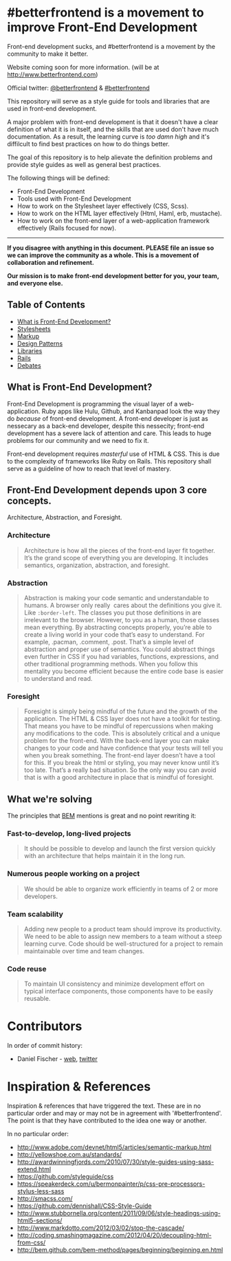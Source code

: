 # #betterfrontend is a movement to improve Front-End Development

Front-end development sucks, and #betterfrontend is a movement by the
community to make it better.

Website coming soon for more information. (will be at
http://www.betterfrontend.com)

Official twitter:
[@betterfrontend](https://www.twitter.com/betterfrontend) &
[#betterfrontend](https://twitter.com/#!/search/%23betterfrontend)

This repository will serve as a style guide for tools and libraries that are
used in front-end development.

A major problem with front-end development is that it doesn't have a
clear definition of what it is in itself, and the skills that are used
don't have much documentation. As a result, the learning curve is *too
damn high* and it's diffilcult to find best practices on how to do
things better. 

The goal of this repository is to help alievate the definition problems
and provide style guides as well as general best practices.

The following things will be defined:

* Front-End Development
* Tools used with Front-End Development
* How to work on the Stylesheet layer effectively (CSS, Scss).
* How to work on the HTML layer effectively (Html, Haml, erb, mustache).
* How to work on the front-end layer of a web-application framework
  effectively (Rails focused for now).
 
----

**If you disagree with anything in this document. PLEASE file an issue
so we can improve the community as a whole. This is a movement of
collaboration and refinement.**

**Our mission is to make front-end development better for you, your
team, and everyone else.**

## Table of Contents

* [What is Front-End Development?](https://github.com/hybridgroup/betterfrontend#what-is-front-end-development)
* [Stylesheets](https://github.com/hybridgroup/betterfrontend/blob/master/stylesheets.md)
* [Markup](https://github.com/hybridgroup/betterfrontend/blob/master/markup.md)
* [Design Patterns](https://github.com/hybridgroup/betterfrontend/blob/master/design_patterns.md)
* [Libraries](https://github.com/hybridgroup/betterfrontend/blob/master/libraries.md)
* [Rails](https://github.com/hybridgroup/betterfrontend/blob/master/rails.md)
* [Debates](https://github.com/hybridgroup/betterfrontend/blob/master/debates.md)

## What is Front-End Development?

Front-End Development is programming the visual layer of a
web-application. Ruby apps like Hulu, Github, and Kanbanpad look the way
they do *because* of front-end development. A front-end developer is
just as nessecary as a back-end developer, despite this nessecity;
front-end development has a severe lack of attention and care. This
leads to huge problems for our community and we need to fix it.

Front-end development requires *masterful* use of HTML & CSS. This is
due to the complexity of frameworks like Ruby on Rails. This repository
shall serve as a guideline of how to reach that level of mastery.


## Front-End Development depends upon 3 core concepts.

Architecture, Abstraction, and Foresight.

### Architecture
> Architecture is how all the pieces of the front-end layer fit together. It’s the grand scope of everything you are developing. It includes semantics, organization, abstraction, and foresight.

### Abstraction
> Abstraction is making your code semantic and understandable to humans. A browser only really  cares about the definitions you give it. Like `:border-left`. The classes you put those definitions in are irrelevant to the browser. However, to you as a human, those classes mean everything. By abstracting concepts properly, you’re able to create a living world in your code that’s easy to understand. For example, .pacman, .comment, .post. That’s a simple level of abstraction and proper use of semantics. You could abstract things even further in CSS if you had variables, functions, expressions, and other traditional programming methods. When you follow this mentality you become efficient because the entire code base is easier to understand and read.

### Foresight
> Foresight is simply being mindful of the future and the growth of the application. The HTML & CSS layer does not have a toolkit for testing. That means you have to be mindful of repercussions when making any modifications to the code. This is absolutely critical and a unique problem for the front-end. With the back-end layer you can make changes to your code and have confidence that your tests will tell you when you break something. The front-end layer doesn’t have a tool for this. If you break the html or styling, you may never know until it’s too late. That’s a really bad situation. So the only way you can avoid that is with a good architecture in place that is mindful of foresight.


## What we're solving

The principles that [BEM](http://bem.github.com/bem-method/pages/beginning/beginning.en.html) mentions is great and no point rewriting it:

### Fast-to-develop, long-lived projects
> It should be possible to develop and launch the first version quickly with an architecture that helps maintain it in the long run.

### Numerous people working on a project
> We should be able to organize work efficiently in teams of 2 or more developers.

### Team scalability
> Adding new people to a product team should improve its productivity. We need to be able to assign new members to a team without a steep learning curve.
> Code should be well-structured for a project to remain maintainable over time and team changes.

### Code reuse
> To maintain UI consistency and minimize development effort on typical interface components, those components have to be easily reusable.


# Contributors

In order of commit history:

* Daniel Fischer - [web](http://www.danielfischer.com),
  [twitter](http://www.twitter.com/dfischer)

# Inspiration & References

Inspiration & references that have triggered the text. These are in no
particular order and may or may not be in agreement with
'#betterfrontend'. The point is that they have contributed to the idea one
way or another.

In no particular order: 

* http://www.adobe.com/devnet/html5/articles/semantic-markup.html
* http://yellowshoe.com.au/standards/
* http://awardwinningfjords.com/2010/07/30/style-guides-using-sass-extend.html
* https://github.com/styleguide/css
* https://speakerdeck.com/u/bermonpainter/p/css-pre-processors-stylus-less-sass
* http://smacss.com/
* https://github.com/dennishall/CSS-Style-Guide
* http://www.stubbornella.org/content/2011/09/06/style-headings-using-html5-sections/
* http://www.markdotto.com/2012/03/02/stop-the-cascade/
* http://coding.smashingmagazine.com/2012/04/20/decoupling-html-from-css/
* http://bem.github.com/bem-method/pages/beginning/beginning.en.html

